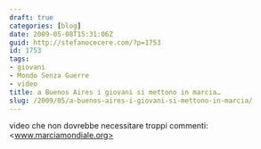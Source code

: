 ```yaml
---
draft: true
categories: [blog]
date: 2009-05-08T15:31:06Z
guid: http://stefanocecere.com/?p=1753
id: 1753
tags:
- giovani
- Mondo Senza Guerre
- video
title: a Buenos Aires i giovani si mettono in marcia…
slug: /2009/05/a-buenos-aires-i-giovani-si-mettono-in-marcia/
---
```


video che non dovrebbe necessitare troppi commenti: <www.marciamondiale.org>